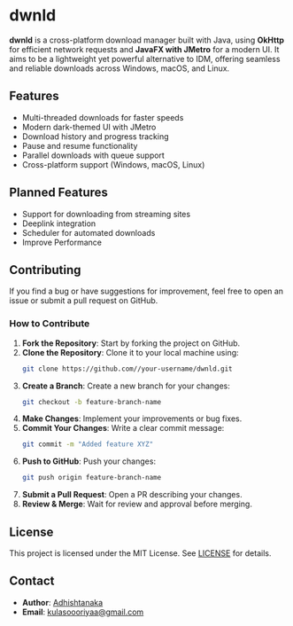 # dwnld

**dwnld** is a cross-platform download manager built with Java, using **OkHttp** for efficient network requests and **JavaFX with JMetro** for a modern UI. It aims to be a lightweight yet powerful alternative to IDM, offering seamless and reliable downloads across Windows, macOS, and Linux.

## Features 

- Multi-threaded downloads for faster speeds
- Modern dark-themed UI with JMetro
- Download history and progress tracking
- Pause and resume functionality
- Parallel downloads with queue support
- Cross-platform support (Windows, macOS, Linux)

## Planned Features

- Support for downloading from streaming sites
- Deeplink integration  
- Scheduler for automated downloads
- Improve Performance

## Contributing
If you find a bug or have suggestions for improvement, feel free to open an issue or submit a pull request on GitHub.

### How to Contribute
1. **Fork the Repository**: Start by forking the project on GitHub.
2. **Clone the Repository**: Clone it to your local machine using:
   ```sh
   git clone https://github.com//your-username/dwnld.git
   ```
3. **Create a Branch**: Create a new branch for your changes:
   ```sh
   git checkout -b feature-branch-name
   ```
4. **Make Changes**: Implement your improvements or bug fixes.
5. **Commit Your Changes**: Write a clear commit message:
   ```sh
   git commit -m "Added feature XYZ"
   ```
6. **Push to GitHub**: Push your changes:
   ```sh
   git push origin feature-branch-name
   ```
7. **Submit a Pull Request**: Open a PR describing your changes.
8. **Review & Merge**: Wait for review and approval before merging.

## License
This project is licensed under the MIT License. See [LICENSE](LICENSE) for details.

## Contact
- **Author**: [Adhishtanaka](https://github.com/Adhishtanaka)
- **Email**: kulasoooriyaa@gmail.com

